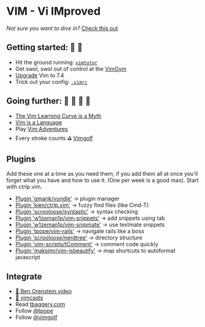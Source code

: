 # VIM - Vi IMproved

_Not sure you want to dive in?_ [Check this out][worth-the-effort]

[worth-the-effort]: http://stackoverflow.com/questions/597077/is-learning-vim-worth-the-effort

## Getting started: :snail: :turtle:

+ Hit the ground running: [`vimtutor`][vimtutor]
+ Get swol, swol out of control at the [VimGym][vim-gym]
+ [Upgrade][upgrade-vim] Vim to 7.4
+ Trick out your config: [`.vimrc`][vimrc]

[vim-gym]: ./part1/vim-gym.md
[vimtutor]: ./part1/vimtutor.md
[vimrc]: ./part1/vimrc.md
[upgrade-vim]: http://prioritized.net/blog/upgrading-vim-on-os-x/

## Going further: :racehorse: :horse: :rabbit: :horse_racing:

+ [The Vim Learning Curve is a Myth][the-vim-learning-curve-is-a-myth]
+ [Vim is a Language][vim-is-a-lang]
+ Play [Vim Adventures][vim-adventures]
+ Every stroke counts :golf: [Vimgolf][vimgolf]

[vimgolf]: http://vimgolf.com
[vim-adventures]: http://vim-adventures.com/
[vim-is-a-lang]: http://benmccormick.org/2014/07/02/learning-vim-in-2014-vim-as-language/
[the-vim-learning-curve-is-a-myth]: http://robots.thoughtbot.com/the-vim-learning-curve-is-a-myth

## Plugins

Add these one at a time as you need them, if you add them all at once
you'll forget what you have and how to use it. (One per week is a good
max). Start with ctrlp.vim.

+ [Plugin 'gmarik/vundle'][vundle] -> plugin manager
+ [Plugin 'kien/ctrlp.vim'][ctrlp] -> fuzzy find files (like Cmd-T)
+ [Plugin 'scrooloose/syntastic'][syntastic] -> syntax checking
+ [Plugin 'w1zeman1p/vim-snippets'][vim-snippets] -> add snippets using tab
+ [Plugin 'w1zeman1p/vim-snipmate'][vim-snipmate] -> use textmate snippets
+ [Plugin 'tpope/vim-rails'][vim-rails] -> navigate rails like a boss
+ [Plugin 'scrooloose/nerdtree'][nerdtree] -> directory structure
+ [Plugin 'vim-scripts/tComment'][tcomment] -> comment code quickly
+ [Plugin 'maksimr/vim-jsbeautify'][jsbeautify] -> map shortcuts to autoformat javascript

[vundle]: https://github.com/gmarik/Vundle.vim
[ctrlp]: https://github.com/kien/ctrlp.vim
[syntastic]: https://github.com/scrooloose/syntastic
[vim-snippets]: https://github.com/w1zeman1p/vim-snippets
[vim-snipmate]: https://github.com/w1zeman1p/vim-snipmate
[vim-rails]: https://github.com/tpope/vim-rails
[nerdtree]: https://github.com/scrooloose/nerdtree
[tcomment]: https://github.com/vim-scripts/tComment
[jsbeautify]: https://github.com/maksimr/vim-jsbeautify

## Integrate

+ [:movie_camera: Ben Orenstein video][vim-talk]
+ [:movie_camera: vimcasts][vimcasts]
+ Read [tbaggery.com][tbaggery]
+ Follow [@tpope][tpope]
+ Follow [@vimgolf][at-vimgolf]

[vim-talk]: https://www.youtube.com/watch?v=SkdrYWhh-8s
[tpope]: https://twitter.com/tpope
[tbaggery]: http://tbaggery.com/
[at-vimgolf]: https://twitter.com/vimgolf
[vimcasts]: http://vimcasts.org/episodes/
